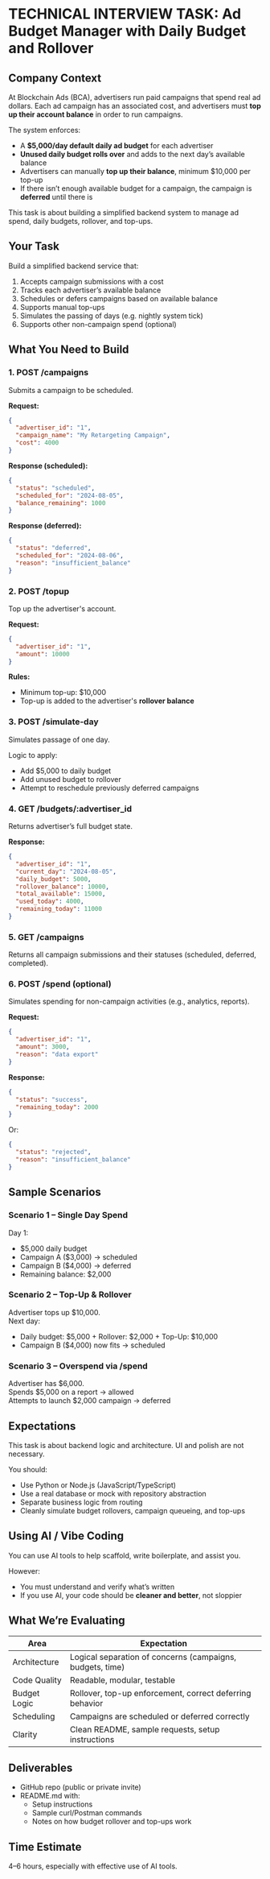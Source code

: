 # TECHNICAL INTERVIEW TASK: Ad Budget Manager with Daily Budget and Rollover

## Company Context

At Blockchain Ads (BCA), advertisers run paid campaigns that spend real ad dollars. Each ad campaign has an associated cost, and advertisers must **top up their account balance** in order to run campaigns.

The system enforces:
- A **$5,000/day default daily ad budget** for each advertiser
- **Unused daily budget rolls over** and adds to the next day’s available balance
- Advertisers can manually **top up their balance**, minimum $10,000 per top-up
- If there isn’t enough available budget for a campaign, the campaign is **deferred** until there is

This task is about building a simplified backend system to manage ad spend, daily budgets, rollover, and top-ups.

## Your Task

Build a simplified backend service that:

1. Accepts campaign submissions with a cost
2. Tracks each advertiser’s available balance
3. Schedules or defers campaigns based on available balance
4. Supports manual top-ups
5. Simulates the passing of days (e.g. nightly system tick)
6. Supports other non-campaign spend (optional)

## What You Need to Build

### 1. POST /campaigns

Submits a campaign to be scheduled.

**Request:**

```json
{
  "advertiser_id": "1",
  "campaign_name": "My Retargeting Campaign",
  "cost": 4000
}
```

**Response (scheduled):**

```json
{
  "status": "scheduled",
  "scheduled_for": "2024-08-05",
  "balance_remaining": 1000
}
```

**Response (deferred):**

```json
{
  "status": "deferred",
  "scheduled_for": "2024-08-06",
  "reason": "insufficient_balance"
}
```

### 2. POST /topup

Top up the advertiser's account.

**Request:**

```json
{
  "advertiser_id": "1",
  "amount": 10000
}
```

**Rules:**
- Minimum top-up: $10,000
- Top-up is added to the advertiser's **rollover balance**

### 3. POST /simulate-day

Simulates passage of one day.

Logic to apply:
- Add $5,000 to daily budget
- Add unused budget to rollover
- Attempt to reschedule previously deferred campaigns

### 4. GET /budgets/:advertiser_id

Returns advertiser’s full budget state.

**Response:**

```json
{
  "advertiser_id": "1",
  "current_day": "2024-08-05",
  "daily_budget": 5000,
  "rollover_balance": 10000,
  "total_available": 15000,
  "used_today": 4000,
  "remaining_today": 11000
}
```

### 5. GET /campaigns

Returns all campaign submissions and their statuses (scheduled, deferred, completed).

### 6. POST /spend (optional)

Simulates spending for non-campaign activities (e.g., analytics, reports).

**Request:**

```json
{
  "advertiser_id": "1",
  "amount": 3000,
  "reason": "data export"
}
```

**Response:**

```json
{
  "status": "success",
  "remaining_today": 2000
}
```

Or:

```json
{
  "status": "rejected",
  "reason": "insufficient_balance"
}
```

## Sample Scenarios

### Scenario 1 – Single Day Spend
Day 1:
- $5,000 daily budget
- Campaign A ($3,000) → scheduled
- Campaign B ($4,000) → deferred
- Remaining balance: $2,000

### Scenario 2 – Top-Up & Rollover
Advertiser tops up $10,000.  
Next day:
- Daily budget: $5,000 + Rollover: $2,000 + Top-Up: $10,000
- Campaign B ($4,000) now fits → scheduled

### Scenario 3 – Overspend via /spend
Advertiser has $6,000.  
Spends $5,000 on a report → allowed  
Attempts to launch $2,000 campaign → deferred

## Expectations

This task is about backend logic and architecture. UI and polish are not necessary.

You should:
- Use Python or Node.js (JavaScript/TypeScript)
- Use a real database or mock with repository abstraction
- Separate business logic from routing
- Cleanly simulate budget rollovers, campaign queueing, and top-ups

## Using AI / Vibe Coding

You can use AI tools to help scaffold, write boilerplate, and assist you.

However:
- You must understand and verify what’s written
- If you use AI, your code should be **cleaner and better**, not sloppier

## What We’re Evaluating

| Area            | Expectation                                                      |
|------------------|-------------------------------------------------------------------|
| Architecture     | Logical separation of concerns (campaigns, budgets, time)        |
| Code Quality     | Readable, modular, testable                                      |
| Budget Logic     | Rollover, top-up enforcement, correct deferring behavior         |
| Scheduling       | Campaigns are scheduled or deferred correctly                    |
| Clarity          | Clean README, sample requests, setup instructions                |

## Deliverables

- GitHub repo (public or private invite)
- README.md with:
    - Setup instructions
    - Sample curl/Postman commands
    - Notes on how budget rollover and top-ups work

## Time Estimate

4–6 hours, especially with effective use of AI tools.